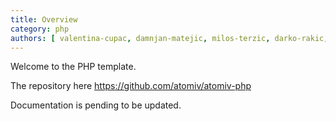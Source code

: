 ```yaml
---
title: Overview
category: php
authors: [ valentina-cupac, damnjan-matejic, milos-terzic, darko-rakic, david-aleksic ]
---
```


Welcome to the PHP template.

The repository here https://github.com/atomiv/atomiv-php

Documentation is pending to be updated.